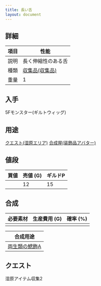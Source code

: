 ```yaml
---
title: 長い舌
layout: document
---
```

## 詳細


|項目|性能|
|---|---|
|説明|長く伸縮性のある舌|
|種類|[収集品(収集品)](収集品(収集品))|
|重量|1|

## 入手

5Fモンスター(ギルトウィッグ)

## 用途

[クエスト(湿原エリア)](クエスト(湿原エリア))
[合成屋(装飾品アバター)](合成屋(装飾品アバター))

## 値段


|買値|売値 (G)|ギルドP|
|---|---|---|
||12|15|

## 合成


|必要素材|生産費用 (G)|確率 (%)|
|---|---|---|
||||


|合成用途|
|---|
|[両生類の鰓飾A](両生類の鰓飾A)|

## クエスト

湿原アイテム収集2
